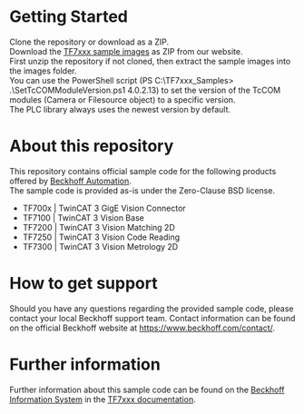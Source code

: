 # Getting Started
Clone the repository or download as a ZIP.<br/>
Download the [TF7xxx sample images](https://download.beckhoff.com/download//software/GitHub/TF7xxx/TF7xxx_Sample_Images.zip) as ZIP from our website.<br/>
First unzip the repository if not cloned, then extract the sample images into the images folder.<br/>
You can use the PowerShell script (PS C:\TF7xxx_Samples> .\SetTcCOMModuleVersion.ps1 4.0.2.13) to set the version of the TcCOM modules (Camera or Filesource object) to a specific version.<br/>
The PLC library always uses the newest version by default.

# About this repository
This repository contains official sample code for the following products offered by [Beckhoff Automation](https://www.beckhoff.com).<br/>
The sample code is provided as-is under the Zero-Clause BSD license.

* TF700x | TwinCAT 3 GigE Vision Connector 
* TF7100 | TwinCAT 3 Vision Base
* TF7200 | TwinCAT 3 Vision Matching 2D 
* TF7250 | TwinCAT 3 Vision Code Reading 
* TF7300 | TwinCAT 3 Vision Metrology 2D

# How to get support
Should you have any questions regarding the provided sample code, please contact your local Beckhoff support team. Contact information can be found on the official Beckhoff website at https://www.beckhoff.com/contact/.

# Further information
Further information about this sample code can be found on the [Beckhoff Information System](https://infosys.beckhoff.com) in the [TF7xxx documentation](https://infosys.beckhoff.com/content/1031/tf7xxx_tc3_vision/index.html).
